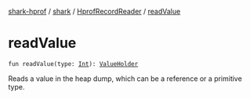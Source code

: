 [shark-hprof](../../index.md) / [shark](../index.md) / [HprofRecordReader](index.md) / [readValue](./read-value.md)

# readValue

`fun readValue(type: `[`Int`](https://kotlinlang.org/api/latest/jvm/stdlib/kotlin/-int/index.html)`): `[`ValueHolder`](../-value-holder/index.md)

Reads a value in the heap dump, which can be a reference or a primitive type.

